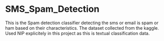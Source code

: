 # SMS_Spam_Detection
This is the Spam detection classifier detecting the sms or email is spam or ham based on their characteristics.
The dataset collected from the kaggle.
Used NlP explicitely in this project as this is textual classification data.

